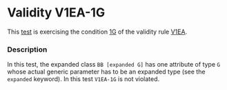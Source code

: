 # Validity V1EA-1G

This [test](.) is exercising the condition [1G](../Readme.md) of the validity rule [V1EA](../../v1ea/Readme.md).

### Description

In this test, the expanded class `BB [expanded G]` has one attribute of type `G` whose actual generic parameter has to be an expanded type (see the `expanded` keyword). In this test `V1EA-1G` is not violated.
